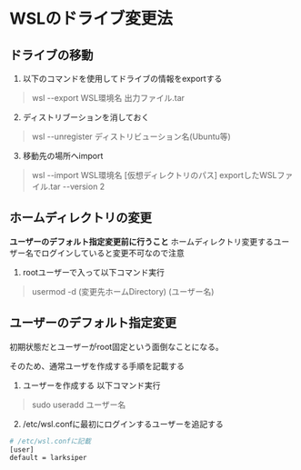 # WSLのドライブ変更法

## ドライブの移動

1. 以下のコマンドを使用してドライブの情報をexportする
> wsl --export WSL環境名 出力ファイル.tar
2. ディストリブーションを消しておく
> wsl --unregister ディストリビューション名(Ubuntu等) 
3. 移動先の場所へimport
> wsl --import WSL環境名 [仮想ディレクトリのパス] exportしたWSLファイル.tar --version 2

## ホームディレクトリの変更

**ユーザーのデフォルト指定変更前に行うこと**
ホームディレクトリ変更するユーザー名でログインしていると変更不可なので注意

1. rootユーザーで入って以下コマンド実行
> usermod -d (変更先ホームDirectory) (ユーザー名)

## ユーザーのデフォルト指定変更

初期状態だとユーザーがroot固定という面倒なことになる。

そのため、通常ユーザを作成する手順を記載する

1. ユーザーを作成する 以下コマンド実行
> sudo useradd ユーザー名
2. /etc/wsl.confに最初にログインするユーザーを追記する 
``` bash
# /etc/wsl.confに記載
[user]
default = larksiper
```